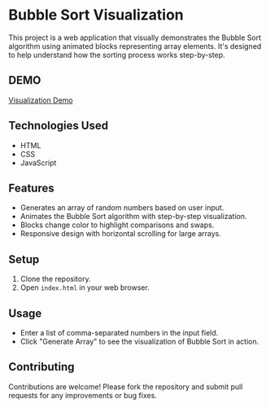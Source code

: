 # Bubble Sort Visualization

This project is a web application that visually demonstrates the Bubble Sort algorithm using animated blocks representing array elements. It's designed to help understand how the sorting process works step-by-step.

 

## DEMO
[ Visualization Demo](https://premgodara-oss.github.io/bubble-sort-Visualization/)

 
## Technologies Used
- HTML
- CSS
- JavaScript

## Features
- Generates an array of random numbers based on user input.
- Animates the Bubble Sort algorithm with step-by-step visualization.
- Blocks change color to highlight comparisons and swaps.
- Responsive design with horizontal scrolling for large arrays.

## Setup
1. Clone the repository.
2. Open `index.html` in your web browser.

## Usage
- Enter a list of comma-separated numbers in the input field.
- Click "Generate Array" to see the visualization of Bubble Sort in action.

## Contributing
Contributions are welcome! Please fork the repository and submit pull requests for any improvements or bug fixes.

